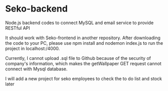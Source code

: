 # Seko-backend
Node.js backend codes to connect MySQL and email service to provide RESTful API

It should work with Seko-frontend in another repository.
After downloading the code to your PC, 
please use npm install and nodemon index.js to run the project in localhost:/4000.

Currently, I cannot upload .sql file to Github because of the security of company's information,
which makes the getWallpaper GET request cannot connect with Mysql database.

I will add a new project for seko employees to check the to do list and stock later
